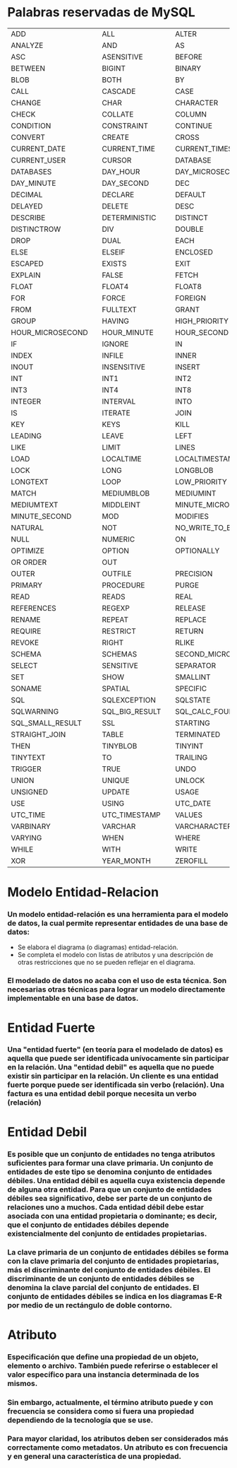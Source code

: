 # Palabras reservadas de MySQL
||||||
|---------------------------|-----------------------|----------------------|------------------|-------------------|
|ADD|	    |ALL|	    |ALTER|
|ANALYZE|	|AND|	    |AS|
|ASC|	|ASENSITIVE|    |BEFORE|
|BETWEEN|	|BIGINT|	|BINARY|
|BLOB|	    |BOTH|	    |BY|
|CALL|	|CASCADE|	|CASE|
|CHANGE|	|CHAR|	|CHARACTER|
|CHECK|	|COLLATE|	|COLUMN|
|CONDITION|	|CONSTRAINT|	|CONTINUE|
|CONVERT|	|CREATE|	|CROSS|
|CURRENT_DATE|	|CURRENT_TIME|	|CURRENT_TIMESTAMP|
|CURRENT_USER|	|CURSOR|	|DATABASE|
|DATABASES|	|DAY_HOUR|	|DAY_MICROSECOND|
|DAY_MINUTE|	|DAY_SECOND|	|DEC|
|DECIMAL|	|DECLARE|	|DEFAULT|
|DELAYED|	|DELETE|	|DESC|
|DESCRIBE|	|DETERMINISTIC|	|DISTINCT|
|DISTINCTROW|	|DIV|	|DOUBLE|
|DROP|	|DUAL|	|EACH|
|ELSE|	|ELSEIF|	|ENCLOSED|
|ESCAPED|	|EXISTS|	|EXIT|
|EXPLAIN|	|FALSE|	|FETCH|
|FLOAT|	|FLOAT4|	|FLOAT8|
|FOR|	|FORCE|	|FOREIGN|
|FROM|	|FULLTEXT|	|GRANT|
|GROUP|	|HAVING|	|HIGH_PRIORITY|
|HOUR_MICROSECOND|	|HOUR_MINUTE|	|HOUR_SECOND|
|IF|	|IGNORE|	|IN|
|INDEX|	|INFILE|	|INNER|
|INOUT|	|INSENSITIVE|	|INSERT|
|INT|	|INT1|	|INT2|
|INT3|	|INT4|	|INT8|
|INTEGER|	|INTERVAL|	|INTO|
|IS|	|ITERATE|	|JOIN|
|KEY|	|KEYS|	|KILL|
|LEADING|	|LEAVE|	|LEFT|
|LIKE|	|LIMIT|	|LINES|
|LOAD|	|LOCALTIME|	|LOCALTIMESTAMP|
|LOCK|	|LONG|	|LONGBLOB|
|LONGTEXT|	|LOOP|	|LOW_PRIORITY|
|MATCH|	|MEDIUMBLOB|	|MEDIUMINT|
|MEDIUMTEXT|	|MIDDLEINT|	|MINUTE_MICROSECOND|
|MINUTE_SECOND|	|MOD|	|MODIFIES|
|NATURAL|	|NOT|	|NO_WRITE_TO_BINLOG|
|NULL|	|NUMERIC|	|ON|
|OPTIMIZE|	|OPTION|	|OPTIONALLY|
|OR	ORDER|	|OUT|
|OUTER|	|OUTFILE|	|PRECISION|
|PRIMARY|	|PROCEDURE|	|PURGE|
|READ|	|READS|	|REAL|
|REFERENCES|	|REGEXP|	|RELEASE|
|RENAME|	|REPEAT|	|REPLACE|
|REQUIRE|	|RESTRICT|	|RETURN|
|REVOKE|	|RIGHT|	|RLIKE|
|SCHEMA|	|SCHEMAS|	|SECOND_MICROSECOND|
|SELECT|	|SENSITIVE|	|SEPARATOR|
|SET|	|SHOW|	|SMALLINT|
|SONAME|	|SPATIAL|	|SPECIFIC|
|SQL|	|SQLEXCEPTION|	|SQLSTATE|
|SQLWARNING|	|SQL_BIG_RESULT|	|SQL_CALC_FOUND_ROWS|
|SQL_SMALL_RESULT|	|SSL|	|STARTING|
|STRAIGHT_JOIN|	|TABLE|	|TERMINATED|
|THEN|	|TINYBLOB|	|TINYINT|
|TINYTEXT|	|TO|	|TRAILING|
|TRIGGER|	|TRUE|	|UNDO|
|UNION|	|UNIQUE|	|UNLOCK|
|UNSIGNED|	|UPDATE|	|USAGE|
|USE|	|USING|	|UTC_DATE|
|UTC_TIME|	|UTC_TIMESTAMP|	|VALUES|
|VARBINARY|	|VARCHAR|	|VARCHARACTER|
|VARYING|	|WHEN|	|WHERE|
|WHILE|	|WITH|	|WRITE|
|XOR|	|YEAR_MONTH|	|ZEROFILL|
# Modelo Entidad-Relacion
### Un modelo entidad-relación es una herramienta para el modelo de datos, la cual permite representar entidades de una base de datos:
* Se elabora el diagrama (o diagramas) entidad-relación.
* Se completa el modelo con listas de atributos y una descripción de otras restricciones que no se pueden reflejar en el diagrama.
### El modelado de datos no acaba con el uso de esta técnica. Son necesarias otras técnicas para lograr un modelo directamente implementable en una base de datos.
# Entidad Fuerte
### Una "entidad fuerte" (en teoría para el modelado de datos) es aquella que puede ser identificada unívocamente sin participar en la relación. Una "entidad debil" es aquella que no puede existir sin participar en la relación. Un cliente es una entidad fuerte porque puede ser identificada sin verbo (relación). Una factura es una entidad debil porque necesita un verbo (relación)
# Entidad Debil
### Es posible que un conjunto de entidades no tenga atributos suficientes para formar una clave primaria. Un conjunto de entidades de este tipo se denomina conjunto de entidades débiles. Una entidad débil es aquella cuya existencia depende de alguna otra entidad. Para que un conjunto de entidades débiles sea significativo, debe ser parte de un conjunto de relaciones uno a muchos. Cada entidad débil debe estar asociada con una entidad propietaria o dominante; es decir, que el conjunto de entidades débiles depende existencialmente del conjunto de entidades propietarias.
### La clave primaria de un conjunto de entidades débiles se forma con la clave primaria del conjunto de entidades propietarias, más el discriminante del conjunto de entidades débiles. El discriminante de un conjunto de entidades débiles se denomina la clave parcial del conjunto de entidades. El conjunto de entidades débiles se indica en los diagramas E-R por medio de un rectángulo de doble contorno.
# Atributo
### Especificación que define una propiedad de un objeto, elemento o archivo. También puede referirse o establecer el valor específico para una instancia determinada de los mismos.
### Sin embargo, actualmente, el término atributo puede y con frecuencia se considera como si fuera una propiedad dependiendo de la tecnología que se use.
### Para mayor claridad, los atributos deben ser considerados más correctamente como metadatos. Un atributo es con frecuencia y en general una característica de una propiedad.